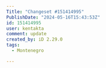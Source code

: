 ```yaml
---
Title: "Changeset #151414995"
PublishDate: "2024-05-16T15:43:53Z"
id: 151414995
user: kentakta
comment: update
created_by: iD 2.29.0
tags:
  - Montenegro

---
```

